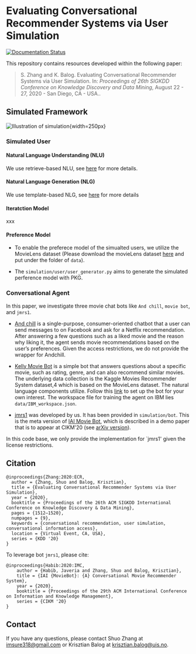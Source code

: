 # Evaluating Conversational Recommender Systems via User Simulation

[![Documentation Status](https://readthedocs.org/projects/usersimconvrec/badge/?version=latest)](https://usersimconvrec.readthedocs.io/en/latest/?badge=latest)

This repository contains resources developed within the following paper:

> S. Zhang and K. Balog. Evaluating Conversational Recommender Systems via User Simulation. In: *Proceedings of 26th SIGKDD Conference on Knowledge Discovery and Data Mining*, August 22 - 27, 2020 - San Diego, CA - USA..

## Simulated Framework

![Illustration of simulation](https://github.com/iai-group/UserSimConvRec/blob/master/data/simulator_anatomy.png){width=250px}


### Simulated User

#### Natural Language Understanding (NLU)
We use retrieve-based NLU, see [here](https://github.com/iai-group/UserSimConvRec/blob/master/simulation/nlp/movies/movies_nlu.py) for more details.

#### Natural Language Generation (NLG)
We use template-based NLG, see [here](https://github.com/iai-group/UserSimConvRec/blob/master/simulation/nlp/movies/movies_nlu.py) for more details

#### Iteratction Model
xxx

#### Preference Model

* To enable the preferece model of the simualted users, we utilize the MovieLens dataset (Please download the movieLens dataset [here](https://www.kaggle.com/rounakbanik/movie-recommender-systems/data) and put under the folder of `data`). 

* The `simulation/user/user_generator.py` aims to generate the simulated perference model with PKG.

### Conversational Agent

In this paper, we investigate three movie chat bots like `And chill`, `movie bot`, and `jmrs1`.

* [And chill](http://www.andchill.io/) is a single-purpose, consumer-oriented chatbot that a user can send messages to on Facebook and ask for a Netflix recommendation. After answering a few questions such as a liked movie and the reason why liking it, the agent sends movie recommendations based on the user’s preferences. Given the access restrictions, we do not provide the wrapper for Andchill.

* [Kelly Movie Bot](https://github.com/Sundar0989/Movie_Bot) is a simple bot that answers questions about a specific movie, such as rating, genre, and can also recommend similar movies. The underlying data collection is the Kaggle Movies Recommender System dataset,4 which is based on the MovieLens dataset. The natural language components utilize. Follow this [link](https://github.com/Sundar0989/Movie_Bot) to set up the bot for your own interest. The workspace file for training the agent on IBM lies `data/IBM_workspace.json`.

* [jmrs1](https://github.com/iai-group/UserSimConvRec/tree/master/simulation/bot/jmrs1) was developed by us. It has been provided in `simulation/bot`. This is the meta version of [IAI Movie Bot](https://github.com/iai-group/moviebot), which is described in a demo paper that is to appear at CIKM'20 (see [arXiv version](https://arxiv.org/abs/2009.03668)).

In this code base, we only provide the implementation for `jmrs1' given the license restrictions.


## Citation
```
@inproceedings{Zhang:2020:ECR,
  author = {Zhang, Shuo and Balog, Krisztian},
  title = {Evaluating Conversational Recommender Systems via User Simulation},
  year = {2020},
  booktitle = {Proceedings of the 26th ACM SIGKDD International Conference on Knowledge Discovery & Data Mining},
  pages = {1512–1520},
  numpages = {9},
  keywords = {conversational recommendation, user simulation, conversational information access},
  location = {Virtual Event, CA, USA},
  series = {KDD '20}
}
```
To leverage bot `jmrs1`, please cite:
```
@inproceedings{Habib:2020:IMC,
	author = {Habib, Javeria and Zhang, Shuo and Balog, Krisztian},
	title = {IAI {MovieBot}: {A} Conversational Movie Recommender System},
	year = {2020},
	booktitle = {Proceedings of the 29th ACM International Conference on Information and Knowledge Management},
	series = {CIKM '20}
}
```

## Contact
If you have any questions, please contact Shuo Zhang at imsure318@gmail.com or Krisztian Balog at krisztian.balog@uis.no.

